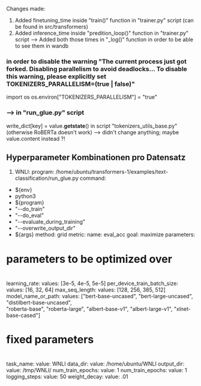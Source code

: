 Changes made:

1) Added finetuning_time inside "train()" function in "trainer.py" script (can be found in src/transformers)
2) Added inference_time inside "predition_loop()" function in "trainer.py" script
--> Added both those times in "_log()" function in order to be able to see them in wandb

### in order to disable the warning "The current process just got forked. Disabling parallelism to avoid deadlocks... To disable this warning, please explicitly set TOKENIZERS_PARALLELISM=(true | false)"
import os
os.environ["TOKENIZERS_PARALLELISM"] = "true"
### --> in "run_glue.py" script

write_dict[key] = value.__getstate__() in script "tokenizers_utils_base.py" (otherwise RoBERTa doesn't work)
--> didn't change anything; maybe value.content instead ?!

## Hyperparameter Kombinationen pro Datensatz

1) WNLI:
  program: /home/ubuntu/transformers-1/examples/text-classification/run_glue.py
command:
  - ${env}
  - python3
  - ${program}
  - "--do_train" 
  - "--do_eval" 
  - "--evaluate_during_training" 
  - "--overwrite_output_dir"
  - ${args}
method: grid
metric:
  name: eval_acc
  goal: maximize
parameters:
  #
  # parameters to be optimized over
  #
  learning_rate:
    values: [3e-5, 4e-5, 5e-5]
  per_device_train_batch_size:
    values: [16, 32, 64]
  max_seq_length:
    values: [128, 256, 385, 512]
  model_name_or_path:
    values: ["bert-base-uncased", "bert-large-uncased", 
    "distilbert-base-uncased",  
    "roberta-base", "roberta-large",
    "albert-base-v1", "albert-large-v1",
    "xlnet-base-cased"]
  #
  # fixed parameters
  #
  task_name: 
    value: WNLI
  data_dir: 
    value: /home/ubuntu/WNLI 
  output_dir: 
    value: /tmp/WNLI/
  num_train_epochs:
    value: 1
  num_train_epochs:
    value: 1
  logging_steps:
    value: 50
  weight_decay:
    value: .01

